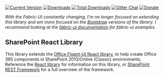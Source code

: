[![Current Version](https://badge.fury.io/js/gd-sprest-react.svg)](https://www.npmjs.com/package/gd-sprest-react)
[![Downloads](https://img.shields.io/npm/dm/gd-sprest-react.svg)](https://www.npmjs.com/package/gd-sprest-react)
[![Total Downloads](https://img.shields.io/npm/dt/gd-sprest-react.svg)](https://www.npmjs.com/package/gd-sprest-react)
[![Gitter Chat](https://badges.gitter.im/gitterHQ/gitter.png)](https://gitter.im/gd-sprest/Lobby)
[![Donate](https://img.shields.io/badge/Donate-PayPal-green.svg)](https://paypal.me/Dattabase)

_With the Fabric-UI constantly changing, I'm no longer focused on extending this library and am more focused on the [Bootstrap](https://github.com/gunjandatta/sprest-bs) versions of the library. I recommend looking at the [fabric-ui documentation](https://docs.microsoft.com/en-us/sharepoint/dev/spfx/web-parts/get-started/use-fabric-react-components) for fabric-ui examples._

## SharePoint React Library
This library extends the [Office Fluent-UI React library](https://dev.office.com/fabric), to help create Office 365 components in SharePoint 2013/Online (Classic) environments. Reference the [React library](https://gunjandatta.github.io/extras/react) for information on this library, or [SharePoint REST Framework](https://gunjandatta.github.io) for a full overview of the framework.
